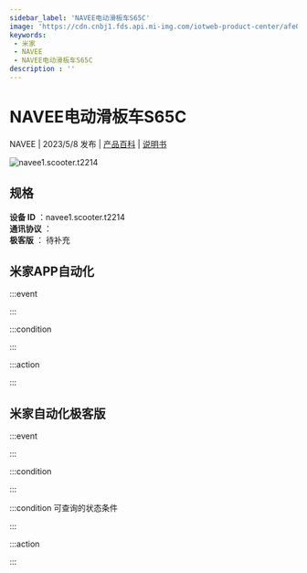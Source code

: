```yaml
---
sidebar_label: 'NAVEE电动滑板车S65C'
image: 'https://cdn.cnbj1.fds.api.mi-img.com/iotweb-product-center/afe094f3145e68c01b619fde32da9810_1680836701690.png?GalaxyAccessKeyId=AKVGLQWBOVIRQ3XLEW&Expires=9223372036854775807&Signature=j8pdI7mbe/BSDqtIoMyAqcjbCUQ='
keywords: 
 - 米家
 - NAVEE
 - NAVEE电动滑板车S65C
description : ''
---
```

# NAVEE电动滑板车S65C

NAVEE | 2023/5/8 发布 | [产品百科](https://home.mi.com/webapp/content/baike/product/index.html?model=navee1.scooter.t2214/) | [说明书](https://home.mi.com/views/introduction.html?model=navee1.scooter.t2214&region=cn)

![navee1.scooter.t2214](https://cdn.cnbj1.fds.api.mi-img.com/iotweb-product-center/afe094f3145e68c01b619fde32da9810_1680836701690.png?GalaxyAccessKeyId=AKVGLQWBOVIRQ3XLEW&Expires=9223372036854775807&Signature=j8pdI7mbe/BSDqtIoMyAqcjbCUQ=)

## 规格  
> 
**设备 ID** ：navee1.scooter.t2214  
**通讯协议** ：  
**极客版**  ： 待补充 


## 米家APP自动化  

:::event  

:::

:::condition  

:::

:::action   

:::

## 米家自动化极客版  

:::event  

:::

:::condition  

:::

:::condition 可查询的状态条件  

:::

:::action  

:::

        

